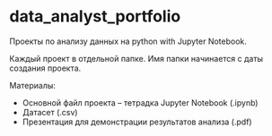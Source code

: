 # data_analyst_portfolio
Проекты по анализу данных на python with Jupyter Notebook.

Каждый проект в отдельной папке. Имя папки начинается с даты создания проекта.

Материалы:
- Основной файл проекта – тетрадка Jupyter Notebook (.ipynb)
- Датасет (.csv)
- Презентация для демонстрации результатов анализа (.pdf)
